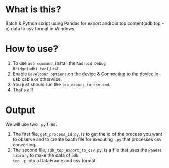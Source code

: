# What is this?
Batch &amp; Python script using Pandas for export android top content(adb top -p) data to csv format in Windows.

# How to use?
1. To use <code>adb command</code>, install the <code>Android Debug Bridge(adb) tool</code>,first.
2. Enable <code>Developer options</code> on the device & Connecting to the device in usb cable or otherwise.
3. You just should run the <code>top_export_to_csv.cmd</code>.
4. That's all!

# Output
We will use two <code>.py</code> files. 
1. The first file, <code>get_process_id.py</code>, is to get the id of the process you want to observe and to create bacth file for executing <code>.py</code> that processes csv converting.
2. The second file, <code>adb_top_export_to_csv.py</code>, is a file that uses the <code>Pandas library</code> to make the data of <code>adb top -p</code> into a DataFrame and csv format.
